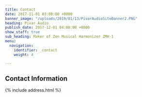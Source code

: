 ```yaml
---
title: Contact
date: 2017-11-01 03:00:00 +0000
banner_image: "/uploads/2019/01/13/PivarAudioSiteBanner2.PNG"
heading: Pivar Audio
publish_date: 2017-12-01 04:00:00 +0000
show_staff: true
sub_heading: Maker of Zen Musical Harmonizer ZMH-1
menu:
  navigation:
    identifier: _contact
    weight: 4

---
```

## Contact Information

{% include address.html %}